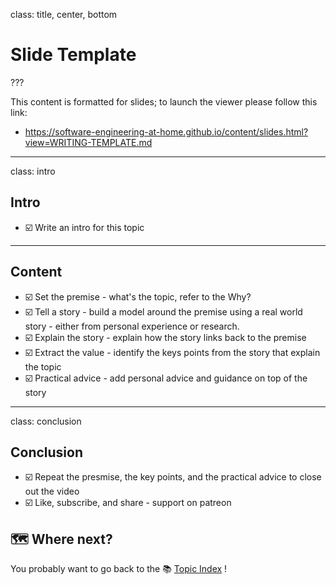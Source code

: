 
class: title, center, bottom

# Slide Template

???

This content is formatted for slides; to launch the viewer please follow this link:
- https://software-engineering-at-home.github.io/content/slides.html?view=WRITING-TEMPLATE.md

---

class: intro

## Intro

- ☑️ Write an intro for this topic

---

## Content

- ☑️ Set the premise - what's the topic, refer to the Why?
- ☑️ Tell a story - build a model around the premise using a real world story - either from personal experience or research.
- ☑️ Explain the story - explain how the story links back to the premise
- ☑️ Extract the value - identify the keys points from the story that explain the topic
- ☑️ Practical advice - add personal advice and guidance on top of the story

---

class: conclusion

## Conclusion

- ☑️ Repeat the presmise, the key points, and the practical advice to close out the video
- ☑️ Like, subscribe, and share - support on patreon 

## 🗺️ Where next?

You probably want to go back to the 📚 [Topic Index](./TOPICS.md) !
